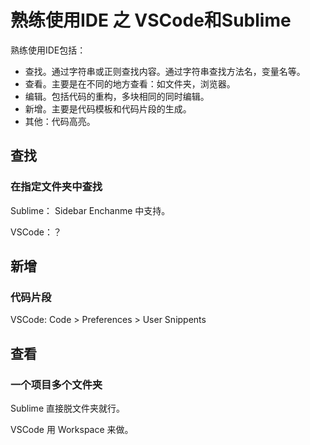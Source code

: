 # 熟练使用IDE 之 VSCode和Sublime
熟练使用IDE包括：
* 查找。通过字符串或正则查找内容。通过字符串查找方法名，变量名等。
* 查看。主要是在不同的地方查看：如文件夹，浏览器。
* 编辑。包括代码的重构，多块相同的同时编辑。
* 新增。主要是代码模板和代码片段的生成。
* 其他：代码高亮。

## 查找
### 在指定文件夹中查找
Sublime： Sidebar Enchanme 中支持。

VSCode：？


## 新增
### 代码片段
VSCode: Code > Preferences > User Snippents

## 查看
### 一个项目多个文件夹
Sublime 直接脱文件夹就行。

VSCode 用 Workspace 来做。